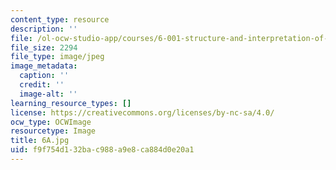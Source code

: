 ```yaml
---
content_type: resource
description: ''
file: /ol-ocw-studio-app/courses/6-001-structure-and-interpretation-of-computer-programs-spring-2005/f9f754d132bac988a9e8ca884d0e20a1_6A.jpg
file_size: 2294
file_type: image/jpeg
image_metadata:
  caption: ''
  credit: ''
  image-alt: ''
learning_resource_types: []
license: https://creativecommons.org/licenses/by-nc-sa/4.0/
ocw_type: OCWImage
resourcetype: Image
title: 6A.jpg
uid: f9f754d1-32ba-c988-a9e8-ca884d0e20a1
---
```

